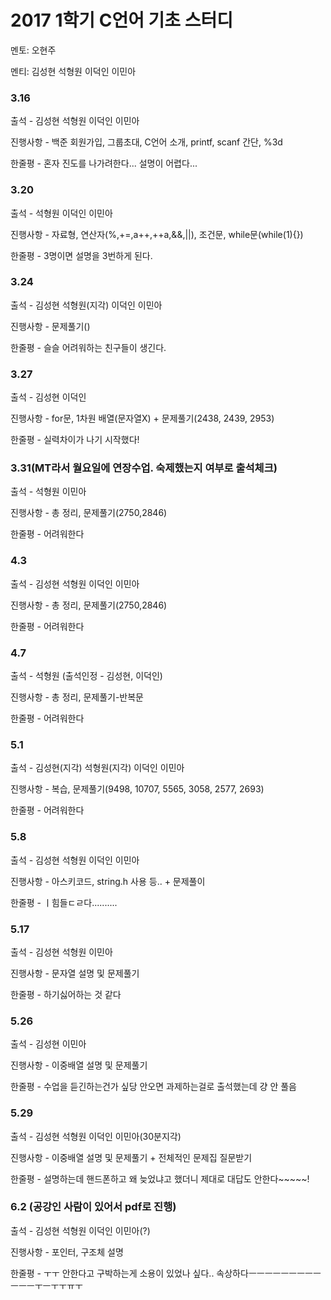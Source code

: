 # **2017 1학기 C언어 기초 스터디**

멘토: 오현주

멘티: 김성현 석형원 이덕인 이민아


### 3.16

출석 - 김성현 석형원 이덕인 이민아

진행사항 - 백준 회원가입, 그룹초대, C언어 소개, printf, scanf 간단, %3d

한줄평 - 혼자 진도를 나가려한다... 설명이 어렵다...


### 3.20

출석 - 석형원 이덕인 이민아

진행사항 - 자료형, 연산자(%,+=,a++,++a,&&,||), 조건문, while문(while(1){})

한줄평 - 3명이면 설명을 3번하게 된다.


### 3.24

출석 - 김성현 석형원(지각) 이덕인 이민아

진행사항 - 문제풀기()

한줄평 - 슬슬 어려워하는 친구들이 생긴다.


### 3.27

출석 - 김성현 이덕인

진행사항 - for문, 1차원 배열(문자열X) + 문제풀기(2438, 2439, 2953)


한줄평 - 실력차이가 나기 시작했다!

### 3.31(MT라서 월요일에 연장수업. 숙제했는지 여부로 출석체크)

출석 - 석형원 이민아

진행사항 - 총 정리, 문제풀기(2750,2846)

한줄평 - 어려워한다


### 4.3

출석 - 김성현 석형원 이덕인 이민아

진행사항 - 총 정리, 문제풀기(2750,2846)

한줄평 - 어려워한다


### 4.7

출석 - 석형원 (출석인정 - 김성현, 이덕인)

진행사항 - 총 정리, 문제풀기-반복문

한줄평 - 어려워한다


### 5.1

출석 - 김성현(지각) 석형원(지각) 이덕인 이민아

진행사항 - 복습, 문제풀기(9498, 10707, 5565, 3058, 2577, 2693)

한줄평 - 어려워한다


### 5.8

출석 - 김성현 석형원 이덕인 이민아

진행사항 - 아스키코드, string.h 사용 등.. + 문제풀이

한줄평 - ㅣ힘들ㄷㄹ다..........


### 5.17

출석 - 김성현 석형원 이민아

진행사항 - 문자열 설명 및 문제풀기

한줄평 - 하기싫어하는 것 같다


### 5.26

출석 - 김성현 이민아

진행사항 - 이중배열 설명 및 문제풀기

한줄평 - 수업을 듣긴하는건가 싶당 안오면 과제하는걸로 출석했는데 걍 안 풀음


### 5.29

출석 - 김성현 석형원 이덕인 이민아(30분지각)

진행사항 - 이중배열 설명 및 문제풀기 + 전체적인 문제집 질문받기

한줄평 - 설명하는데 핸드폰하고 왜 늦었냐고 했더니 제대로 대답도 안한다~~~~~!


### 6.2 (공강인 사람이 있어서 pdf로 진행)

출석 - 김성현 석형원 이덕인 이민아(?)

진행사항 - 포인터, 구조체 설명

한줄평 - ㅜㅜ 안한다고 구박하는게 소용이 있었나 싶다.. 속상하다ㅡㅡㅡㅡㅡㅡㅡㅡㅡㅡㅡㅡㅜㅡㅜㅜㅠㅜ
